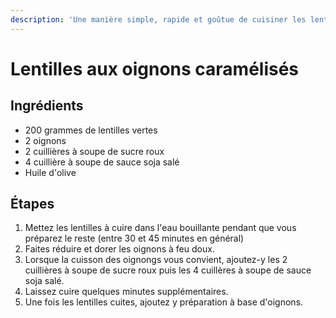 ```yaml
---
description: 'Une manière simple, rapide et goûtue de cuisiner les lentilles.'
---
```


# Lentilles aux oignons caramélisés

## Ingrédients

* 200 grammes de lentilles vertes
* 2 oignons
* 2 cuillières à soupe de sucre roux
* 4 cuillière à soupe de sauce soja salé
* Huile d'olive

## Étapes

1. Mettez les lentilles à cuire dans l'eau bouillante pendant que vous préparez le reste \(entre 30 et 45 minutes en général\)
2. Faites réduire et dorer les oignons à feu doux.
3. Lorsque la cuisson des oignongs vous convient, ajoutez-y les 2 cuillières à soupe de sucre roux puis les 4 cuillères à soupe de sauce soja salé.
4. Laissez cuire quelques minutes supplémentaires.
5. Une fois les lentilles cuites, ajoutez y préparation à base d'oignons.

